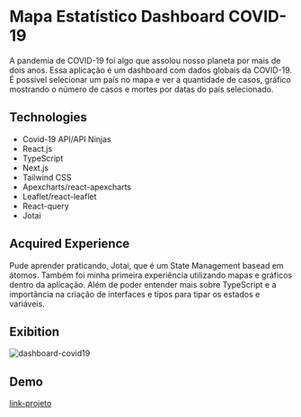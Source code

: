 # Mapa Estatístico Dashboard COVID-19

A pandemia de COVID-19 foi algo que assolou nosso planeta por mais de dois anos. Essa aplicação é um dashboard com dados globais da COVID-19. É possível selecionar um país no mapa e ver a quantidade de casos, gráfico mostrando o número de casos e mortes por datas do país selecionado. 

<h2>Technologies</h2>

- Covid-19 API/API Ninjas
- React.js
- TypeScript
- Next.js
- Tailwind CSS
- Apexcharts/react-apexcharts
- Leaflet/react-leaflet
- React-query
- Jotai

<h2>Acquired Experience</h2>

Pude aprender praticando, Jotai, que é um State Management basead em átomos. Também foi minha primeira experiência utilizando mapas e gráficos dentro da aplicação. Além de poder entender mais sobre TypeScript e a importância na criação de interfaces e tipos para tipar os estados e variáveis.

<h2>Exibition</h2>

![dashboard-covid19](https://github.com/user-attachments/assets/57958dd0-bbbc-463f-80eb-e569516599ef)


<h2>Demo</h2>

[link-projeto](https://dasboard-covid-19.vercel.app/)
